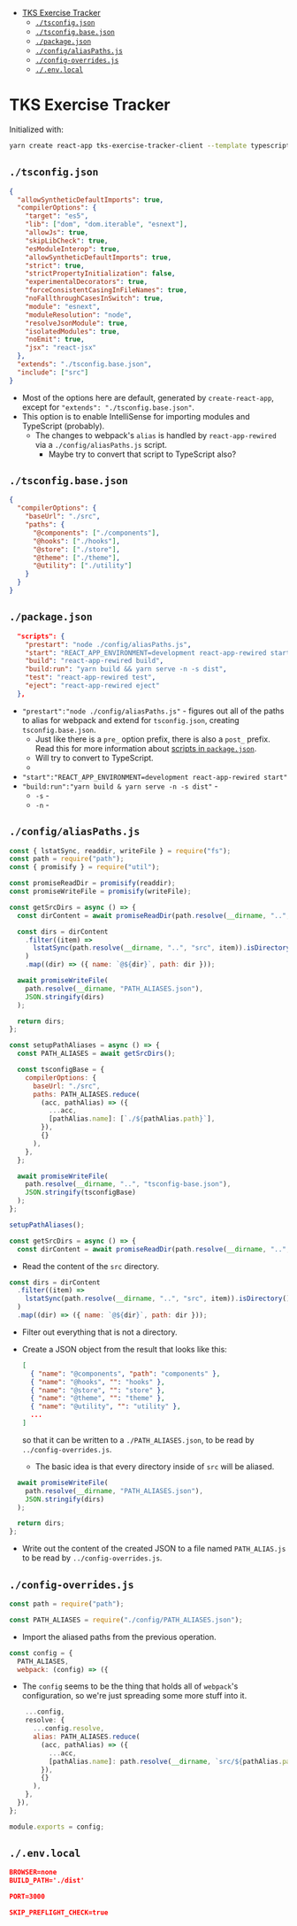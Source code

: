 - [TKS Exercise Tracker](#tks-exercise-tracker)
  - [`./tsconfig.json`](#tsconfigjson)
  - [`./tsconfig.base.json`](#tsconfigbasejson)
  - [`./package.json`](#packagejson)
  - [`./config/aliasPaths.js`](#configaliaspathsjs)
  - [`./config-overrides.js`](#config-overridesjs)
  - [`./.env.local`](#envlocal)

# TKS Exercise Tracker

Initialized with:

```bash
yarn create react-app tks-exercise-tracker-client --template typescript
```

## `./tsconfig.json`

```json
{
  "allowSyntheticDefaultImports": true,
  "compilerOptions": {
    "target": "es5",
    "lib": ["dom", "dom.iterable", "esnext"],
    "allowJs": true,
    "skipLibCheck": true,
    "esModuleInterop": true,
    "allowSyntheticDefaultImports": true,
    "strict": true,
    "strictPropertyInitialization": false,
    "experimentalDecorators": true,
    "forceConsistentCasingInFileNames": true,
    "noFallthroughCasesInSwitch": true,
    "module": "esnext",
    "moduleResolution": "node",
    "resolveJsonModule": true,
    "isolatedModules": true,
    "noEmit": true,
    "jsx": "react-jsx"
  },
  "extends": "./tsconfig.base.json",
  "include": ["src"]
}
```

- Most of the options here are default, generated by `create-react-app`, except for `"extends": "./tsconfig.base.json"`.
- This option is to enable IntelliSense for importing modules and TypeScript (probably).
  <!-- TODO: Maybe try and make that script TypeScript also? -->
  - The changes to webpack's `alias` is handled by `react-app-rewired` via a `./config/aliasPaths.js` script.
    - Maybe try to convert that script to TypeScript also?

## `./tsconfig.base.json`

<!-- TODO: Maybe add ["./components/*"] -->
<!-- Not sure if that's the right syntax, will need to check later. -->

```json
{
  "compilerOptions": {
    "baseUrl": "./src",
    "paths": {
      "@components": ["./components"],
      "@hooks": ["./hooks"],
      "@store": ["./store"],
      "@theme": ["./theme"],
      "@utility": ["./utility"]
    }
  }
}
```

## `./package.json`

```json
  "scripts": {
    "prestart": "node ./config/aliasPaths.js",
    "start": "REACT_APP_ENVIRONMENT=development react-app-rewired start",
    "build": "react-app-rewired build",
    "build:run": "yarn build && yarn serve -n -s dist",
    "test": "react-app-rewired test",
    "eject": "react-app-rewired eject"
  },
```

- `"prestart":"node ./config/aliasPaths.js"` - figures out all of the paths to alias for webpack and extend for `tsconfig.json`, creating `tsconfig.base.json`.
  - Just like there is a `pre_` option prefix, there is also a `post_` prefix. Read this for more information about [scripts in `package.json`](https://docs.npmjs.com/cli/v8/using-npm/scripts).
  <!-- TODO: Convert to TypeScript. -->
  - Will try to convert to TypeScript.
  - <!-- TODO: Rename environmental variable to REACT_APP_NODE_ENV? -->
- `"start":"REACT_APP_ENVIRONMENT=development react-app-rewired start"`
- `"build:run":"yarn build & yarn serve -n -s dist"` -
  <!-- TODO: FInish the flags. -->
  - `-s` -
  - `-n` -

## `./config/aliasPaths.js`

```js
const { lstatSync, readdir, writeFile } = require("fs");
const path = require("path");
const { promisify } = require("util");

const promiseReadDir = promisify(readdir);
const promiseWriteFile = promisify(writeFile);

const getSrcDirs = async () => {
  const dirContent = await promiseReadDir(path.resolve(__dirname, "..", "src"));

  const dirs = dirContent
    .filter((item) =>
      lstatSync(path.resolve(__dirname, "..", "src", item)).isDirectory()
    )
    .map((dir) => ({ name: `@${dir}`, path: dir }));

  await promiseWriteFile(
    path.resolve(__dirname, "PATH_ALIASES.json"),
    JSON.stringify(dirs)
  );

  return dirs;
};

const setupPathAliases = async () => {
  const PATH_ALIASES = await getSrcDirs();

  const tsconfigBase = {
    compilerOptions: {
      baseUrl: "./src",
      paths: PATH_ALIASES.reduce(
        (acc, pathAlias) => ({
          ...acc,
          [pathAlias.name]: [`./${pathAlias.path}`],
        }),
        {}
      ),
    },
  };

  await promiseWriteFile(
    path.resolve(__dirname, "..", "tsconfig-base.json"),
    JSON.stringify(tsconfigBase)
  );
};

setupPathAliases();
```

<!-- TODO: Rewrite this and ./config-overrides.js so that I won't need to have a temp file. -->

```js
const getSrcDirs = async () => {
  const dirContent = await promiseReadDir(path.resolve(__dirname, "..", "src"));
```

- Read the content of the `src` directory.

```js
const dirs = dirContent
  .filter((item) =>
    lstatSync(path.resolve(__dirname, "..", "src", item)).isDirectory()
  )
  .map((dir) => ({ name: `@${dir}`, path: dir }));
```

- Filter out everything that is not a directory.
- Create a JSON object from the result that looks like this:

  ```json
  [
    { "name": "@components", "path": "components" },
    { "name": "@hooks", "": "hooks" },
    { "name": "@store", "": "store" },
    { "name": "@theme", "": "theme" },
    { "name": "@utility", "": "utility" },
    ...
  ]
  ```

  so that it can be written to a `./PATH_ALIASES.json`, to be read by `../config-overrides.js`.

  - The basic idea is that every directory inside of `src` will be aliased.

```js
  await promiseWriteFile(
    path.resolve(__dirname, "PATH_ALIASES.json"),
    JSON.stringify(dirs)
  );

  return dirs;
};
```

- Write out the content of the created JSON to a file named `PATH_ALIAS.js` to be read by `../config-overrides.js`.

## `./config-overrides.js`

<!-- TODO: This is probably the only file that I would not be able to convert to TS, since it is read as is by `react-app-rewired`. -->

```js
const path = require("path");

const PATH_ALIASES = require("./config/PATH_ALIASES.json");
```

- Import the aliased paths from the previous operation.

```js
const config = {
  PATH_ALIASES,
  webpack: (config) => ({
```

- The `config` seems to be the thing that holds all of `webpack`'s configuration, so we're just spreading some more stuff into it.

```js
    ...config,
    resolve: {
      ...config.resolve,
      alias: PATH_ALIASES.reduce(
        (acc, pathAlias) => ({
          ...acc,
          [pathAlias.name]: path.resolve(__dirname, `src/${pathAlias.path}`),
        }),
        {}
      ),
    },
  }),
};

module.exports = config;
```

## `./.env.local`

```json
BROWSER=none
BUILD_PATH='./dist'

PORT=3000

SKIP_PREFLIGHT_CHECK=true
```
